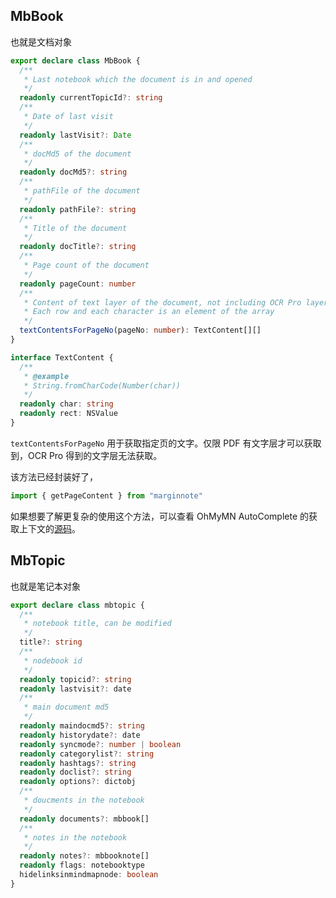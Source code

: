 ## MbBook
也就是文档对象
```ts
export declare class MbBook {
  /**
   * Last notebook which the document is in and opened
   */
  readonly currentTopicId?: string
  /**
   * Date of last visit
   */
  readonly lastVisit?: Date
  /**
   * docMd5 of the document
   */
  readonly docMd5?: string
  /**
   * pathFile of the document
   */
  readonly pathFile?: string
  /**
   * Title of the document
   */
  readonly docTitle?: string
  /**
   * Page count of the document
   */
  readonly pageCount: number
  /**
   * Content of text layer of the document, not including OCR Pro layer
   * Each row and each character is an element of the array
   */
  textContentsForPageNo(pageNo: number): TextContent[][]
}
```
```ts
interface TextContent {
  /**
   * @example
   * String.fromCharCode(Number(char))
   */
  readonly char: string
  readonly rect: NSValue
}
```
`textContentsForPageNo` 用于获取指定页的文字。仅限 PDF 有文字层才可以获取到，OCR Pro 得到的文字层无法获取。

该方法已经封装好了，
```ts
import { getPageContent } from "marginnote"
```

如果想要了解更复杂的使用这个方法，可以查看 OhMyMN AutoComplete 的获取上下文的[源码](https://github.com/marginnoteapp/ohmymn/blob/929f62c4ad5f62ae7f9451b39f110172074595dd/packages/addon/src/modules/autocomplete/utils.ts#L315)。

## MbTopic
也就是笔记本对象
```ts
export declare class mbtopic {
  /**
   * notebook title, can be modified
   */
  title?: string
  /**
   * nodebook id
   */
  readonly topicid?: string
  readonly lastvisit?: date
  /**
   * main document md5
   */
  readonly maindocmd5?: string
  readonly historydate?: date
  readonly syncmode?: number | boolean
  readonly categorylist?: string
  readonly hashtags?: string
  readonly doclist?: string
  readonly options?: dictobj
  /**
   * doucments in the notebook
   */
  readonly documents?: mbbook[]
  /**
   * notes in the notebook
   */
  readonly notes?: mbbooknote[]
  readonly flags: notebooktype
  hidelinksinmindmapnode: boolean
}
```